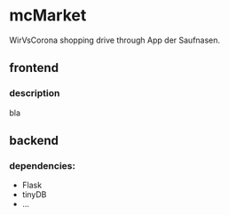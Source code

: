 # mcMarket
WirVsCorona shopping drive through App der Saufnasen.

## frontend
### description
bla

## backend
### dependencies:
* Flask
* tinyDB
* ...

